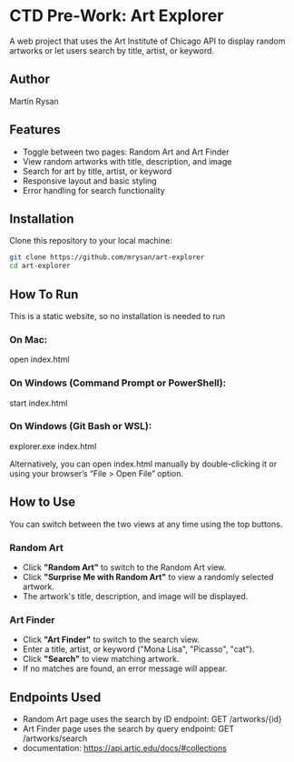 # CTD Pre-Work: Art Explorer

A web project that uses the Art Institute of Chicago API to display random artworks or let users search by title, artist, or keyword.

## Author
Martin Rysan

## Features

- Toggle between two pages: Random Art and Art Finder 
- View random artworks with title, description, and image
- Search for art by title, artist, or keyword
- Responsive layout and basic styling
- Error handling for search functionality


## Installation

Clone this repository to your local machine:

```bash
git clone https://github.com/mrysan/art-explorer
cd art-explorer
```


## How To Run

This is a static website, so no installation is needed to run

### On Mac:
open index.html

### On Windows (Command Prompt or PowerShell):
start index.html

### On Windows (Git Bash or WSL):
explorer.exe index.html

Alternatively, you can open index.html manually by double-clicking it or using your browser’s “File > Open File” option.


## How to Use

You can switch between the two views at any time using the top buttons.

### Random Art
- Click **"Random Art"** to switch to the Random Art view.
- Click **"Surprise Me with Random Art"** to view a randomly selected artwork.
- The artwork's title, description, and image will be displayed.

### Art Finder 
- Click **"Art Finder"** to switch to the search view.
- Enter a title, artist, or keyword ("Mona Lisa", "Picasso", "cat").
- Click **"Search"** to view matching artwork.
- If no matches are found, an error message will appear.


## Endpoints Used 
- Random Art page uses the search by ID endpoint: GET /artworks/{id}
- Art Finder page uses the search by query endpoint: GET /artworks/search
- documentation: https://api.artic.edu/docs/#collections
